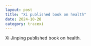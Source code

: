 ```yaml
---
layout: post
title: "Xi published book on health"
date: 2024-10-28
category: tracexi
---
```


Xi Jinping published book on health.
